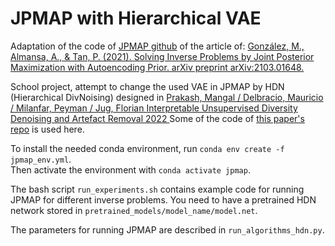 # JPMAP with Hierarchical VAE

Adaptation of the code of [JPMAP github](https://github.com/mago876/JPMAP) of the article of:
[González, M., Almansa, A., & Tan, P. (2021). Solving Inverse Problems by Joint Posterior Maximization with Autoencoding Prior. arXiv preprint arXiv:2103.01648.](https://arxiv.org/abs/2103.01648)  

School project, attempt to change the used VAE in JPMAP by HDN (Hierarchical DivNoising) designed in [Prakash, Mangal / Delbracio, Mauricio / Milanfar, Peyman / Jug, Florian 
Interpretable Unsupervised Diversity Denoising and Artefact Removal 
2022 ](https://arxiv.org/pdf/2104.01374.pdf)
Some of the code of [this paper's repo](https://github.com/juglab/HDN) is used here.

To install the needed conda environment, run `conda env create -f jpmap_env.yml`.  
Then activate the environment with `conda activate jpmap`.  

The bash script `run_experiments.sh` contains example code for running JPMAP for different inverse problems.  You need 
to have a pretrained HDN network stored in `pretrained_models/model_name/model.net`.

The parameters for running JPMAP are described in `run_algorithms_hdn.py`.
